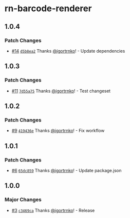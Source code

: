 # rn-barcode-renderer

## 1.0.4

### Patch Changes

- [#14](https://github.com/igortrnko/rn-barcode-renderer/pull/14) [`d5b8ea2`](https://github.com/igortrnko/rn-barcode-renderer/commit/d5b8ea2051cdd9746f2d119862d679ffa5aa8ab9) Thanks [@igortrnko](https://github.com/igortrnko)! - Update dependencies

## 1.0.3

### Patch Changes

- [#11](https://github.com/igortrnko/rn-barcode-renderer/pull/11) [`7d55a75`](https://github.com/igortrnko/rn-barcode-renderer/commit/7d55a75508d65d6ddd9d001d7cde3155d3c30f89) Thanks [@igortrnko](https://github.com/igortrnko)! - Test changeset

## 1.0.2

### Patch Changes

- [#9](https://github.com/igortrnko/rn-barcode-renderer/pull/9) [`419436e`](https://github.com/igortrnko/rn-barcode-renderer/commit/419436ee12210a040ba4706ee2b8f6b30b633b3e) Thanks [@igortrnko](https://github.com/igortrnko)! - Fix workflow

## 1.0.1

### Patch Changes

- [#6](https://github.com/igortrnko/rn-barcode-renderer/pull/6) [`65dc859`](https://github.com/igortrnko/rn-barcode-renderer/commit/65dc8594e07fee7830f2167b44723cd0aef54f26) Thanks [@igortrnko](https://github.com/igortrnko)! - Update package.json

## 1.0.0

### Major Changes

- [#3](https://github.com/igortrnko/rn-barcode-renderer/pull/3) [`c3469ca`](https://github.com/igortrnko/rn-barcode-renderer/commit/c3469cac759b06172581d018305c22d6deef4115) Thanks [@igortrnko](https://github.com/igortrnko)! - Release
